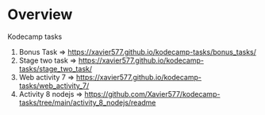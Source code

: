 # Overview

Kodecamp tasks

1. Bonus Task => https://xavier577.github.io/kodecamp-tasks/bonus_tasks/
2. Stage two task => https://xavier577.github.io/kodecamp-tasks/stage_two_task/
3. Web activity 7 => https://xavier577.github.io/kodecamp-tasks/web_activity_7/
4. Activity 8 nodejs => https://github.com/Xavier577/kodecamp-tasks/tree/main/activity_8_nodejs/readme
